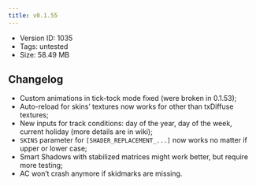```yaml
---
title: v0.1.55
---
```


*   Version ID: 1035
*   Tags: untested
*   Size: 58.49 MB

## Changelog

*   Custom animations in tick-tock mode fixed (were broken in 0.1.53);
*   Auto-reload for skins’ textures now works for other than txDiffuse textures;
*   New inputs for track conditions: day of the year, day of the week, current holiday (more details are in wiki);
*   `SKINS` parameter for `[SHADER_REPLACEMENT_...]` now works no matter if upper or lower case;
*   Smart Shadows with stabilized matrices might work better, but require more testing;
*   AC won’t crash anymore if skidmarks are missing.
